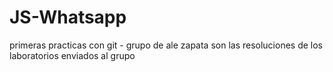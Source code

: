 # JS-Whatsapp
primeras practicas con git - grupo de ale zapata
son las resoluciones de los laboratorios enviados al grupo
